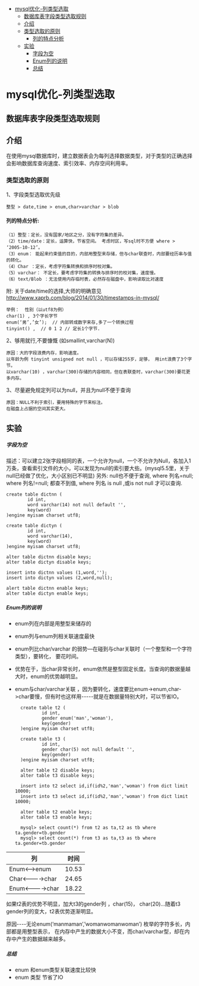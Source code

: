 <!-- MarkdownTOC -->
- [mysql优化-列类型选取](#mysql优化-列类型选取)
    - [数据库表字段类型选取规则](#数据库表字段类型选取规则)
    - [介绍](#介绍)
    - [类型选取的原则](#类型选取的原则)
        - [列的特点分析](#列的特点分析)
    - [实验](#实验)
        - [字段为空](#字段为空)
        - [Enum列的说明](#Enum列的说明)
        - [总结](#总结)
<!-- /MarkdownTOC -->
# mysql优化-列类型选取
## 数据库表字段类型选取规则
## 介绍
在使用mysql数据库时，建立数据表会为每列选择数据类型，对于类型的正确选择会影响数据库查询速度、索引效率、内存空间利用率。

### 类型选取的原则
1、字段类型选取优先级

	整型 > date,time > enum,char>varchar > blob
#### 列的特点分析:
    （1）整型：定长，没有国家/地区之分，没有字符集的差异。
    （2）time/date：定长，运算快，节省空间。 考虑时区，写sql时不方便 where > ‘2005-10-12’。
    （3）enum： 能起来约束值的目的，内部用整型来存储，但与char联查时，内部要经历串与值的转化。
    （4）Char ：定长，考虑字符集转换和排序时校对集。
    （5）varchar： 不定长，要考虑字符集的转换与排序时的校对集，速度慢。
    （6）text/Blob ：无法使用内存临时表，必然存在磁盘中，影响读取比对速度

附: 关于date/time的选择,大师的明确意见
http://www.xaprb.com/blog/2014/01/30/timestamps-in-mysql/

	举例：  性别（以utf8为例）
	char(1) , 3个字长字节
	enum(‘男’,’女’);  // 内部转成数字来存,多了一个转换过程
	tinyint() ,  // 0 1 2 // 定长1个字节.

2、够用就行,不要慷慨 (如smallint,varchar(N))

	原因：大的字段浪费内存，影响速度。
	以年龄为例 tinyint unsigned not null ，可以存储255岁，足够， 用int浪费了3个字节。
	以varchar(10) ，varchar(300)存储的内容相同，但在表联查时，varchar(300)要花更多内存。

3、尽量避免规定列可以为null，并且为null不便于查询

	原因：NULL不利于索引，要用特殊的字节来标注。
	在磁盘上占据的空间其实更大。
## 实验
##### 字段为空
描述：可以建立2张字段相同的表，一个允许为null，一个不允许为Null，各加入1万条，查看索引文件的大小，可以发现为null的索引要大些。(mysql5.5里，关于null已经做了优化，大小区别已不明显)
另外: null也不便于查询,
where 列名=null;
where 列名!=null; 都查不到值,
where 列名 is null ,或is not null 才可以查询.

    create table dictnn (
            id int,
            word varchar(14) not null default '',
            key(word)
    )engine myisam charset utf8;

    create table dictyn (
            id int,
            word varchar(14),
            key(word)
    )engine myisam charset utf8;

    alter table dictnn disable keys;
    alter table dictyn disable keys;

    insert into dictnn values (1,word,'');
    insert into dictyn values (2,word,null);
    
    alert table dictnn enable keys;
    alter table dictyn enable keys;

##### Enum列的说明
- enum列在内部是用整型来储存的
- enum列与enum列相关联速度最快
- enum列比char/varchar 的弱势—在碰到与char关联时（一个整型和一个字符类型），要转化， 要花时间。
- 优势在于，当char非常长时，enum依然是整型固定长度。当查询的数据量越大时，enum的优势越明显。
- enum与char/varchar关联 ，因为要转化，速度要比enum->enum,char->char要慢，但有时也这样用-----就是在数据量特别大时，可以节省IO。

        create table t2 (
                id int,
                gender enum('man','woman'),
                key(gender)
        )engine myisam charset utf8;
        
        create table t3 (
                id int,
                gender char(5) not null default '',
                key(gender)
        )engine myisam charset utf8;
        
        alter table t2 disable keys;
        alter table t3 disable keys;
        
        insert into t2 select id,if(id%2,'man','woman') from dict limit 10000;
        insert into t3 select id,if(id%2,'man','woman') from dict limit 10000;
        
        alter table t2 enable keys;
        alter table t3 enable keys;
        
        mysql> select count(*) from t2 as ta,t2 as tb where ta.gender=tb.gender
        mysql> select count(*) from t3 as ta,t3 as tb where ta.gender=tb.gender
| 列 | 时间 |
| ----- | -----|
| Enum<—>enum	 | 10.53 |
| Char<---->char | 24.65 |
| Enum<---->char | 18.22 |

如果t2表的优势不明显，加大t3的gender列 ，char(15)， char(20)…随着t3 gender列的变大，t2表优势逐渐明显。

原因----无论enum(‘manmaman’,’womanwomanwoman’) 枚举的字符多长，内部都是用整型表示， 在内存中产生的数据大小不变，而char/varchar型，却在内存中产生的数据越来越多。

##### 总结 
  - enum 和enum类型关联速度比较快
  - enum 类型 节省了IO
